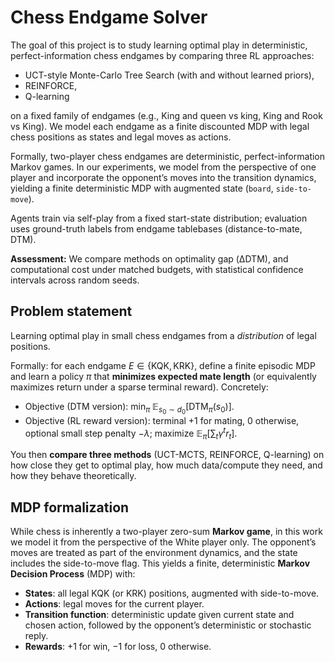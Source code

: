 # Chess Endgame Solver

The goal of this project is to study learning optimal play in deterministic, perfect-information chess endgames by comparing three RL approaches:

* UCT-style Monte-Carlo Tree Search (with and without learned priors), 
* REINFORCE, 
* Q-learning

on a fixed family of endgames (e.g., King and queen vs king, King and Rook vs King). We model each endgame as a finite discounted MDP with legal chess positions as states and legal moves as actions. 

Formally, two-player chess endgames are deterministic, perfect-information Markov games.
In our experiments, we model from the perspective of one player and incorporate the opponent’s moves into the transition dynamics, yielding a finite deterministic MDP with augmented state (`board`, `side-to-move`).

Agents train via self-play from a fixed start-state distribution; evaluation uses ground-truth labels from endgame tablebases (distance-to-mate, DTM). 

**Assessment:**
We compare methods on optimality gap (ΔDTM), and computational cost under matched budgets, with statistical confidence intervals across random seeds.

## Problem statement

Learning optimal play in small chess endgames from a *distribution* of legal positions.

Formally: for each endgame $E \in \{\text{KQK},\text{KRK}\}$, define a finite episodic MDP and learn a policy $\pi$ that **minimizes expected mate length** (or equivalently maximizes return under a sparse terminal reward). Concretely:

* Objective (DTM version): $\min_\pi \; \mathbb{E}_{s_0 \sim d_0}[\text{DTM}_\pi(s_0)]$.
* Objective (RL reward version): terminal $+1$ for mating, $0$ otherwise, optional small step penalty $-\lambda$; maximize $\mathbb{E}_\pi[\sum_t \gamma^t r_t]$.

You then **compare three methods** (UCT-MCTS, REINFORCE, Q-learning) on how close they get to optimal play, how much data/compute they need, and how they behave theoretically.

## MDP formalization


While chess is inherently a two-player zero-sum **Markov game**, in this work we model it from the perspective of the White player only.
The opponent’s moves are treated as part of the environment dynamics, and the state includes the side-to-move flag.
This yields a finite, deterministic **Markov Decision Process** (MDP) with:

* **States**: all legal KQK (or KRK) positions, augmented with side-to-move.
* **Actions**: legal moves for the current player.
* **Transition function**: deterministic update given current state and chosen action, followed by the opponent’s deterministic or stochastic reply.
* **Rewards**: +1 for win, −1 for loss, 0 otherwise.

